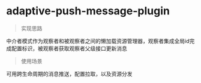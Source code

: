 # adaptive-push-message-plugin

>实现思路

中介者模式作为观察者和被观察者之间的懒加载资源管理器，观察者集成全局id完成配置标识，被观察者获取观察者父级接口更新消息

>使用场景

可用跨生命周期的消息推送，配置拉取，以及资源分发
